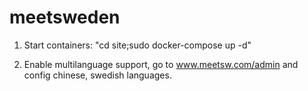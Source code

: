 # meetsweden

1. Start containers: "cd site;sudo docker-compose up -d"


2. Enable multilanguage support, go to www.meetsw.com/admin and config chinese, swedish languages.
